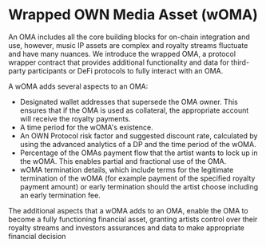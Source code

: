 # Wrapped OWN Media Asset (wOMA)

An OMA includes all the core building blocks for on-chain integration and use, however, music IP assets are complex and royalty streams fluctuate and have many nuances. We introduce the wrapped OMA, a protocol wrapper contract that provides additional functionality and data for third-party participants or DeFi protocols to fully interact with an OMA.

A wOMA adds several aspects to an OMA:&#x20;

* Designated wallet addresses that supersede the OMA owner. This ensures that if the OMA is used as collateral, the appropriate account will receive the royalty payments.
* A time period for the wOMA's existence.&#x20;
* An OWN Protocol risk factor and suggested discount rate, calculated by using the advanced analytics of a DP and the time period of the wOMA.&#x20;
* Percentage of the OMAs payment flow that the artist wants to lock up in the wOMA. This enables partial and fractional use of the OMA.&#x20;
* wOMA termination details, which include terms for the legitimate termination of the wOMA (for example payment of the specified royalty payment amount) or early termination should the artist choose including an early termination fee.&#x20;

The additional aspects that a wOMA  adds to an OMA, enable the OMA to become a fully functioning financial asset, granting artists control over their royalty streams and investors assurances and data to make appropriate financial decision
